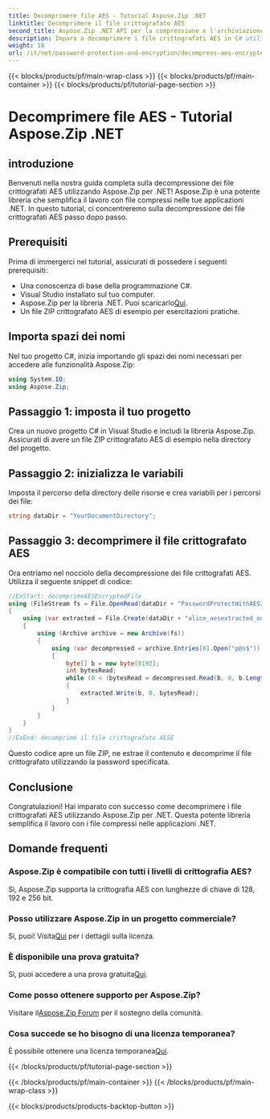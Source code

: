 ```yaml
---
title: Decomprimere file AES - Tutorial Aspose.Zip .NET
linktitle: Decomprimere il file crittografato AES
second_title: Aspose.Zip .NET API per la compressione e l'archiviazione dei file
description: Impara a decomprimere i file crittografati AES in C# utilizzando Aspose.Zip per .NET. Segui la nostra guida passo passo per una gestione efficiente dei file.
weight: 18
url: /it/net/password-protection-and-encryption/decompress-aes-encrypted-file/
---
```


{{< blocks/products/pf/main-wrap-class >}}
{{< blocks/products/pf/main-container >}}
{{< blocks/products/pf/tutorial-page-section >}}

# Decomprimere file AES - Tutorial Aspose.Zip .NET


## introduzione

Benvenuti nella nostra guida completa sulla decompressione dei file crittografati AES utilizzando Aspose.Zip per .NET! Aspose.Zip è una potente libreria che semplifica il lavoro con file compressi nelle tue applicazioni .NET. In questo tutorial, ci concentreremo sulla decompressione dei file crittografati AES passo dopo passo.

## Prerequisiti

Prima di immergerci nel tutorial, assicurati di possedere i seguenti prerequisiti:

- Una conoscenza di base della programmazione C#.
- Visual Studio installato sul tuo computer.
-  Aspose.Zip per la libreria .NET. Puoi scaricarlo[Qui](https://releases.aspose.com/zip/net/).
- Un file ZIP crittografato AES di esempio per esercitazioni pratiche.

## Importa spazi dei nomi

Nel tuo progetto C#, inizia importando gli spazi dei nomi necessari per accedere alle funzionalità Aspose.Zip:

```csharp
using System.IO;
using Aspose.Zip;
```

## Passaggio 1: imposta il tuo progetto

Crea un nuovo progetto C# in Visual Studio e includi la libreria Aspose.Zip. Assicurati di avere un file ZIP crittografato AES di esempio nella directory del progetto.

## Passaggio 2: inizializza le variabili

Imposta il percorso della directory delle risorse e crea variabili per i percorsi dei file:

```csharp
string dataDir = "YourDocumentDirectory";
```

## Passaggio 3: decomprimere il file crittografato AES

Ora entriamo nel nocciolo della decompressione dei file crittografati AES. Utilizza il seguente snippet di codice:

```csharp
//ExStart: decomprimeAESEncryptedFile
using (FileStream fs = File.OpenRead(dataDir + "PasswordProtectWithAES256_out.zip"))
{
    using (var extracted = File.Create(dataDir + "alice_aesextracted_out.txt"))
    {
        using (Archive archive = new Archive(fs))
        {
            using (var decompressed = archive.Entries[0].Open("p@s$"))
            {
                byte[] b = new byte[8192];
                int bytesRead;
                while (0 < (bytesRead = decompressed.Read(b, 0, b.Length)))
                {
                    extracted.Write(b, 0, bytesRead);
                }
            }
        }
    }
}
//ExEnd: decomprime il file crittografato AESE
```

Questo codice apre un file ZIP, ne estrae il contenuto e decomprime il file crittografato utilizzando la password specificata.

## Conclusione

Congratulazioni! Hai imparato con successo come decomprimere i file crittografati AES utilizzando Aspose.Zip per .NET. Questa potente libreria semplifica il lavoro con i file compressi nelle applicazioni .NET.

## Domande frequenti

### Aspose.Zip è compatibile con tutti i livelli di crittografia AES?
Sì, Aspose.Zip supporta la crittografia AES con lunghezze di chiave di 128, 192 e 256 bit.

### Posso utilizzare Aspose.Zip in un progetto commerciale?
 Si, puoi! Visita[Qui](https://purchase.aspose.com/buy) per i dettagli sulla licenza.

### È disponibile una prova gratuita?
 Sì, puoi accedere a una prova gratuita[Qui](https://releases.aspose.com/).

### Come posso ottenere supporto per Aspose.Zip?
 Visitare il[Aspose.Zip Forum](https://forum.aspose.com/c/zip/37) per il sostegno della comunità.

### Cosa succede se ho bisogno di una licenza temporanea?
 È possibile ottenere una licenza temporanea[Qui](https://purchase.aspose.com/temporary-license/).


{{< /blocks/products/pf/tutorial-page-section >}}

{{< /blocks/products/pf/main-container >}}
{{< /blocks/products/pf/main-wrap-class >}}

{{< blocks/products/products-backtop-button >}}
